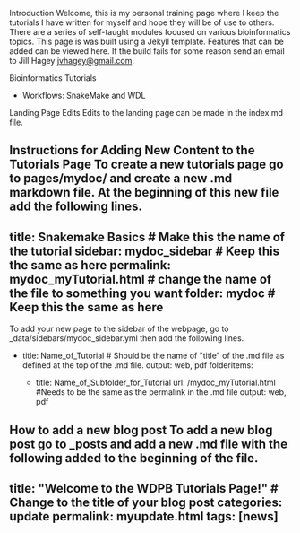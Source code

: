 Introduction
Welcome, this is my personal training page where I keep the tutorials I have written for myself and hope they will be of use to others. There are a series of self-taught modules focused on various bioinformatics topics. This page is was built using a Jekyll template. Features that can be added can be viewed here. If the build fails for some reason send an email to Jill Hagey jvhagey@gmail.com.

Bioinformatics Tutorials

- Workflows: SnakeMake and WDL


Landing Page Edits
Edits to the landing page can be made in the index.md file.

Instructions for Adding New Content to the Tutorials Page
To create a new tutorials page go to pages/mydoc/ and create a new .md markdown file. At the beginning of this new file add the following lines.
---
title: Snakemake Basics # Make this the name of the tutorial
sidebar: mydoc_sidebar # Keep this the same as here
permalink: mydoc_myTutorial.html  # change the name of the file to something you want 
folder: mydoc # Keep this the same as here
---
To add your new page to the sidebar of the webpage, go to _data/sidebars/mydoc_sidebar.yml then add the following lines.
 - title: Name_of_Tutorial # Should be the name of "title" of the .md file as defined at the top of the .md file.
    output: web, pdf
    folderitems:

    - title: Name_of_Subfolder_for_Tutorial
      url: /mydoc_myTutorial.html  #Needs to be the same as the permalink in the .md file
      output: web, pdf

How to add a new blog post
To add a new blog post go to _posts and add a new .md file with the following added to the beginning of the file.
---
title:  "Welcome to the WDPB Tutorials Page!" # Change to the title of your blog post
categories: update
permalink: myupdate.html
tags: [news]
---
